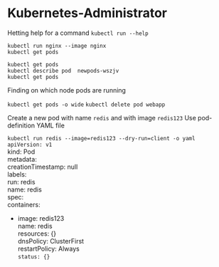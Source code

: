 # Kubernetes-Administrator

Hetting help for a command
`kubectl run --help`  

`kubectl run nginx --image nginx`  
`kubectl get pods`  

`kubectl get pods`  
`kubectl describe pod  newpods-wszjv`  
`kubectl get pods`  
   
Finding on which node pods are running

`kubectl get pods -o wide`
`kubectl delete pod webapp`

Create a new pod with name `redis` and with image `redis123`
Use pod-definition YAML file

`kubectl run redis --image=redis123 --dry-run=client -o yaml`  
`apiVersion: v1`  
kind: Pod  
metadata:  
  creationTimestamp: null  
  labels:  
    run: redis  
  name: redis  
spec:  
  containers:  
  - image: redis123  
    name: redis  
    resources: {}  
  dnsPolicy: ClusterFirst  
  restartPolicy: Always  
`status: {}`
